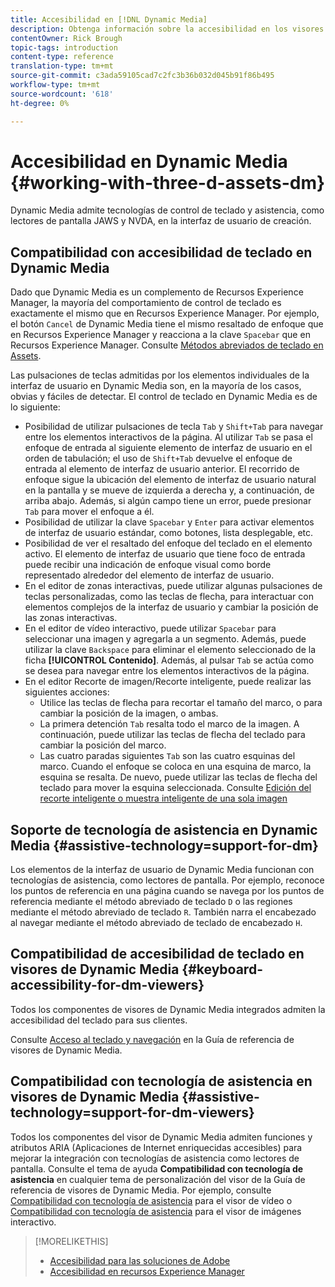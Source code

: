 ```yaml
---
title: Accesibilidad en [!DNL Dynamic Media]
description: Obtenga información sobre la accesibilidad en los visores de Dynamic Media y Dynamic Media.
contentOwner: Rick Brough
topic-tags: introduction
content-type: reference
translation-type: tm+mt
source-git-commit: c3ada59105cad7c2fc3b36b032d045b91f86b495
workflow-type: tm+mt
source-wordcount: '618'
ht-degree: 0%

---
```



# Accesibilidad en Dynamic Media {#working-with-three-d-assets-dm}

Dynamic Media admite tecnologías de control de teclado y asistencia, como lectores de pantalla JAWS y NVDA, en la interfaz de usuario de creación.

## Compatibilidad con accesibilidad de teclado en Dynamic Media

Dado que Dynamic Media es un complemento de Recursos Experience Manager, la mayoría del comportamiento de control de teclado es exactamente el mismo que en Recursos Experience Manager. Por ejemplo, el botón `Cancel` de Dynamic Media tiene el mismo resaltado de enfoque que en Recursos Experience Manager y reacciona a la clave `Spacebar` que en Recursos Experience Manager. Consulte [Métodos abreviados de teclado en Assets](/help/assets/accessibility.md#keyboard-shortcuts).

Las pulsaciones de teclas admitidas por los elementos individuales de la interfaz de usuario en Dynamic Media son, en la mayoría de los casos, obvias y fáciles de detectar. El control de teclado en Dynamic Media es de lo siguiente:

* Posibilidad de utilizar pulsaciones de tecla `Tab` y `Shift+Tab` para navegar entre los elementos interactivos de la página.
Al utilizar `Tab` se pasa el enfoque de entrada al siguiente elemento de interfaz de usuario en el orden de tabulación; el uso de `Shift+Tab` devuelve el enfoque de entrada al elemento de interfaz de usuario anterior.
El recorrido de enfoque sigue la ubicación del elemento de interfaz de usuario natural en la pantalla y se mueve de izquierda a derecha y, a continuación, de arriba abajo. Además, si algún campo tiene un error, puede presionar `Tab` para mover el enfoque a él.
* Posibilidad de utilizar la clave `Spacebar` y `Enter` para activar elementos de interfaz de usuario estándar, como botones, lista desplegable, etc.
* Posibilidad de ver el resaltado del enfoque del teclado en el elemento activo. El elemento de interfaz de usuario que tiene foco de entrada puede recibir una indicación de enfoque visual como borde representado alrededor del elemento de interfaz de usuario.
* En el editor de zonas interactivas, puede utilizar algunas pulsaciones de teclas personalizadas, como las teclas de flecha, para interactuar con elementos complejos de la interfaz de usuario y cambiar la posición de las zonas interactivas.
* En el editor de vídeo interactivo, puede utilizar `Spacebar` para seleccionar una imagen y agregarla a un segmento. Además, puede utilizar la clave `Backspace` para eliminar el elemento seleccionado de la ficha **[!UICONTROL Contenido]**. Además, al pulsar `Tab` se actúa como se desea para navegar entre los elementos interactivos de la página.
* En el editor Recorte de imagen/Recorte inteligente, puede realizar las siguientes acciones:
   * Utilice las teclas de flecha para recortar el tamaño del marco, o para cambiar la posición de la imagen, o ambas.
   * La primera detención `Tab` resalta todo el marco de la imagen. A continuación, puede utilizar las teclas de flecha del teclado para cambiar la posición del marco.
   * Las cuatro paradas siguientes `Tab` son las cuatro esquinas del marco. Cuando el enfoque se coloca en una esquina de marco, la esquina se resalta. De nuevo, puede utilizar las teclas de flecha del teclado para mover la esquina seleccionada.
Consulte [Edición del recorte inteligente o muestra inteligente de una sola imagen](/help/assets/dynamic-media/image-profiles.md#editing-the-smart-crop-or-smart-swatch-of-a-single-image)

<!-- Keyboarding is the same because Dynamic Media is using the same UI library (Coral 3 (AEM 6.5) or Coral Spectrum (in Skyline)) as entire AEM Assets.  -->

<!-- In the Hotspot editor, Dynamic Media lets you use arrow keys to control the position of a hot spot. See [Carousel Banners](/help/assets/dynamic-media/carousel-banners.md##adding-hotspots-or-image-maps-to-an-image-banner) or [Interactive Images](/help/assets/dynamic-media/interactive-images.md#adding-hotspots-to-an-image-banner)  -->

<!-- I think we should definitely mention this in the DM-specific area of documentation for keyboard support. -->

<!-- I would not get into much of details of specific keyboard support logic of these editors. One of the reasons - chances are that accessibility support will receive Phase2-like attention, with more holistic approach. -->

## Soporte de tecnología de asistencia en Dynamic Media {#assistive-technology=support-for-dm}

Los elementos de la interfaz de usuario de Dynamic Media funcionan con tecnologías de asistencia, como lectores de pantalla. Por ejemplo, reconoce los puntos de referencia en una página cuando se navega por los puntos de referencia mediante el método abreviado de teclado `D` o las regiones mediante el método abreviado de teclado `R`. También narra el encabezado al navegar mediante el método abreviado de teclado de encabezado `H`.

## Compatibilidad de accesibilidad de teclado en visores de Dynamic Media {#keyboard-accessibility-for-dm-viewers}

Todos los componentes de visores de Dynamic Media integrados admiten la accesibilidad del teclado para sus clientes.

Consulte [Acceso al teclado y navegación](https://experienceleague.adobe.com/docs/dynamic-media-developer-resources/library/c-keyboard-accessibility.html) en la Guía de referencia de visores de Dynamic Media.

## Compatibilidad con tecnología de asistencia en visores de Dynamic Media {#assistive-technology=support-for-dm-viewers}

Todos los componentes del visor de Dynamic Media admiten funciones y atributos ARIA (Aplicaciones de Internet enriquecidas accesibles) para mejorar la integración con tecnologías de asistencia como lectores de pantalla.
Consulte el tema de ayuda **Compatibilidad con tecnología de asistencia** en cualquier tema de personalización del visor de la Guía de referencia de visores de Dynamic Media. Por ejemplo, consulte [Compatibilidad con tecnología de asistencia](https://experienceleague.adobe.com/docs/dynamic-media-developer-resources/library/viewers-aem-assets-dmc/video/r-html5-video-viewer-20-assistive.html) para el visor de vídeo o [Compatibilidad con tecnología de asistencia](https://experienceleague.adobe.com/docs/dynamic-media-developer-resources/library/viewers-for-aem-assets-only/interactive-images/c-html5-aem-interactive-image-assistive.html?lang=en#viewers-for-aem-assets-only) para el visor de imágenes interactivo.

>[!MORELIKETHIS]
>
>* [Accesibilidad para las soluciones de Adobe](https://www.adobe.com/accessibility.html)
>* [Accesibilidad en recursos Experience Manager](/help/assets/dynamic-media/accessibility-dm.md)


